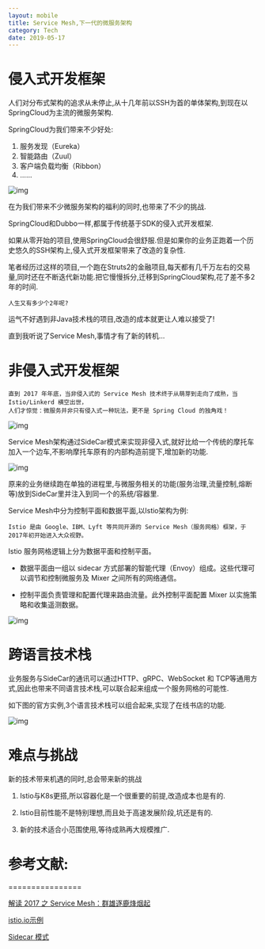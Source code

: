 ```yaml
---
layout: mobile
title: Service Mesh,下一代的微服务架构
category: Tech
date: 2019-05-17
---
```



# 侵入式开发框架

人们对分布式架构的追求从未停止,从十几年前以SSH为首的单体架构,到现在以SpringCloud为主流的微服务架构.

SpringCloud为我们带来不少好处:
1. 服务发现（Eureka）
2. 智能路由（Zuul）
3. 客户端负载均衡（Ribbon）
4. ......

![img](/img/2019/istio1.jpg)

在为我们带来不少微服务架构的福利的同时,也带来了不少的挑战.

SpringCloud和Dubbo一样,都属于传统基于SDK的侵入式开发框架.

如果从零开始的项目,使用SpringCloud会很舒服.但是如果你的业务正跑着一个历史悠久的SSH架构上,侵入式开发框架带来了改造的复杂性.

笔者经历过这样的项目,一个跑在Struts2的金融项目,每天都有几千万左右的交易量,同时还在不断迭代新功能.把它慢慢拆分,迁移到SpringCloud架构,花了差不多2年的时间.

    人生又有多少个2年呢?

运气不好遇到非Java技术栈的项目,改造的成本就更让人难以接受了!

直到我听说了Service Mesh,事情才有了新的转机...

# 非侵入式开发框架

    直到 2017 年年底，当非侵入式的 Service Mesh 技术终于从萌芽到走向了成熟，当 Istio/Linkerd 横空出世，
    人们才惊觉：微服务并非只有侵入式一种玩法，更不是 Spring Cloud 的独角戏！


![img](/img/2019/istio2.png)

Service Mesh架构通过SideCar模式来实现非侵入式,就好比给一个传统的摩托车加入一个边车,不影响摩托车原有的内部构造前提下,增加新的功能.

![img](/img/2019/istio4.png)

原来的业务继续跑在单独的进程里,与微服务相关的功能(服务治理,流量控制,熔断等)放到SideCar里并注入到同一个的系统/容器里.

Service Mesh中分为控制平面和数据平面,以Istio架构为例:

    Istio 是由 Google、IBM、Lyft 等共同开源的 Service Mesh（服务网格）框架，于2017年初开始进入大众视野。

Istio 服务网格逻辑上分为数据平面和控制平面。

* 数据平面由一组以 sidecar 方式部署的智能代理（Envoy）组成。这些代理可以调节和控制微服务及 Mixer 之间所有的网络通信。

* 控制平面负责管理和配置代理来路由流量。此外控制平面配置 Mixer 以实施策略和收集遥测数据。

![img](/img/2019/istio5.jpg)


# 跨语言技术栈

业务服务与SideCar的通讯可以通过HTTP、gRPC、WebSocket 和 TCP等通用方式,因此也带来不同语言技术栈,可以联合起来组成一个服务网格的可能性.

如下图的官方实例,3个语言技术栈可以组合起来,实现了在线书店的功能.

![img](/img/2019/istio3.png)

# 难点与挑战
新的技术带来机遇的同时,总会带来新的挑战

1. Istio与K8s更搭,所以容器化是一个很重要的前提,改造成本也是有的.

2. Istio目前性能不是特别理想,而且处于高速发展阶段,坑还是有的.

3. 新的技术适合小范围使用,等待成熟再大规模推广.


# 参考文献:
================

[解读 2017 之 Service Mesh：群雄逐鹿烽烟起](https://www.infoq.cn/article/2017-service-mesh)

[istio.io示例](https://istio.io/zh/docs/examples/bookinfo/)

[Sidecar 模式](http://www.servicemesher.com/istio-handbook/concepts-and-principle/sidecar-pattern.html)

